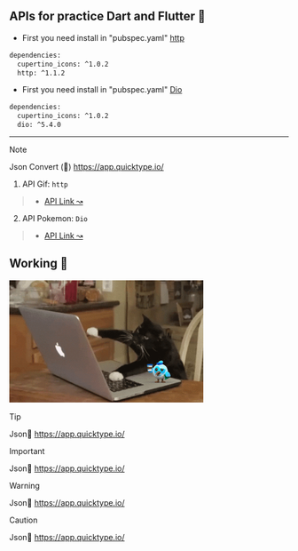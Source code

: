 ## APIs for practice Dart and Flutter 💙 

- First you need install in "pubspec.yaml" [http](https://pub.dev/packages/http)  
```
dependencies:
  cupertino_icons: ^1.0.2
  http: ^1.1.2
```
- First you need install in "pubspec.yaml" [Dio](https://pub.dev/packages/dio/versions) 
``` 
dependencies:
  cupertino_icons: ^1.0.2
  dio: ^5.4.0
```
---
> [!NOTE]
> Json Convert (👀) https://app.quicktype.io/

1. API Gif: ``http``
>- [API Link ↝](https://developers.giphy.com/)

2. API Pokemon: ``Dio``
>- [API Link ↝](https://pokeapi.co/)

## Working 👷
<p align=""><img src="IMG/@bastndev.gif"  width="350"></p>



> [!TIP]
> Json👷 https://app.quicktype.io/

> [!IMPORTANT]
> Json👷 https://app.quicktype.io/

> [!WARNING]
> Json👷 https://app.quicktype.io/

> [!CAUTION]
> Json👷 https://app.quicktype.io/




